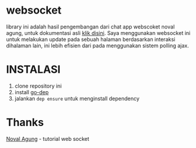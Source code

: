 # websocket
library ini adalah hasil pengembangan dari chat app webscoket noval agung, untuk dokumentasi asli  [klik disini](https://dasarpemrogramangolang.novalagung.com/C-28-golang-web-socket.html). Saya menggunakan websocket ini untuk melakukan update pada 
sebuah halaman berdasarkan interaksi dihalaman lain, ini lebih efisien dari pada menggunakan sistem polling ajax.

# INSTALASI
1. clone repository ini
2. install [go-dep](https://github.com/golang/dep)
3. jalankan `dep ensure` untuk menginstall dependency

# Thanks
[Noval Agung](https://github.com/novalagung/dasarpemrogramangolang) - tutorial web socket
